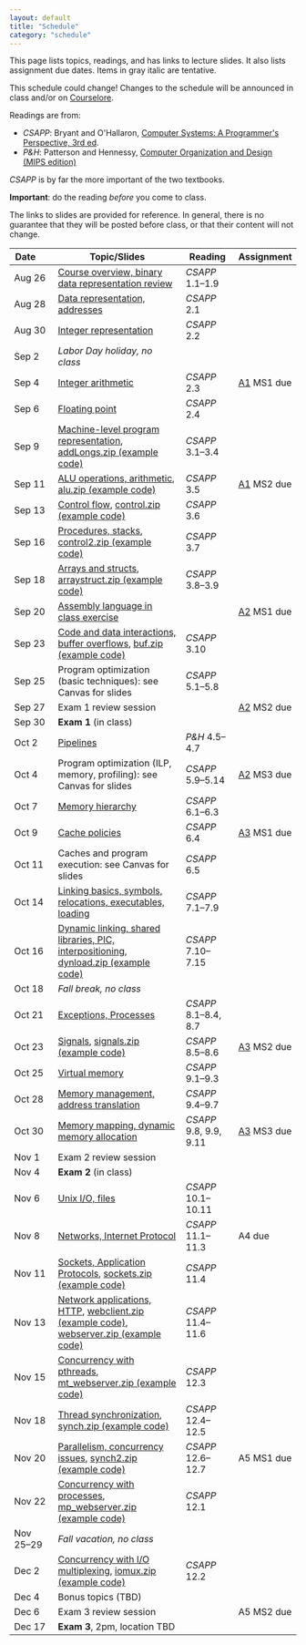 ```yaml
---
layout: default
title: "Schedule"
category: "schedule"
---
```


This page lists topics, readings, and has links to lecture slides.
It also lists assignment due dates.  Items <span class="tentative">in
gray italic</span> are tentative.

This schedule could change!  Changes
to the schedule will be announced in class and/or on
[Courselore](https://courselore.org/).

Readings are from:
* *CSAPP*: Bryant and O'Hallaron, [Computer Systems: A Programmer's Perspective, 3rd ed](https://csapp.cs.cmu.edu/).
* *P&amp;H*: Patterson and Hennessy, [Computer Organization and Design (MIPS edition)](https://www.elsevier.com/books/computer-organization-and-design-mips-edition/patterson/978-0-12-407726-3)

*CSAPP* is by far the more important of the two textbooks.

**Important**: do the reading *before*
you come to class.

The links to slides are provided for reference.  In general, there is no
guarantee that they will be posted before class, or that their content
will not change.

Date&nbsp;&nbsp;&nbsp;&nbsp;&nbsp; | Topic/Slides | Reading | Assignment
------------------ | ------------ | ------- | ----------
Aug 26 | [Course overview, binary data representation review](lectures/lecture01-public.pdf) | *CSAPP* 1.1–1.9 | 
Aug 28 | [Data representation, addresses](lectures/lecture02-public.pdf) | *CSAPP* 2.1 | 
Aug 30 | [Integer representation](lectures/lecture03-public.pdf) | *CSAPP* 2.2 | 
Sep 2 | *Labor Day holiday, no class* |  | 
Sep 4 | [Integer arithmetic](lectures/lecture04-public.pdf) | *CSAPP* 2.3 | [A1](assign/assign01.html) MS1 due
Sep 6 | [Floating point](lectures/lecture05-public.pdf) | *CSAPP* 2.4 | 
Sep 9 | [Machine-level program representation](lectures/lecture06-public.pdf), [addLongs.zip (example code)](lectures/addLongs.zip) | *CSAPP* 3.1–3.4 | 
Sep 11 | [ALU operations, arithmetic](lectures/lecture07-public.pdf), [alu.zip (example code)](lectures/alu.zip) | *CSAPP* 3.5 | [A1](assign/assign01.html) MS2 due
Sep 13 | [Control flow](lectures/lecture08-public.pdf), [control.zip (example code)](lectures/control.zip) | *CSAPP* 3.6 | 
Sep 16 | [Procedures, stacks](lectures/lecture09-public.pdf), [control2.zip (example code)](lectures/control2.zip) | *CSAPP* 3.7 | 
Sep 18 | [Arrays and structs](lectures/lecture10-public.pdf), [arraystruct.zip (example code)](lectures/arraystruct.zip) | *CSAPP* 3.8–3.9 | 
Sep 20 | [Assembly language in class exercise](lectures/assembly-exercise-public.pdf) |  | [A2](assign/assign02.html) MS1 due
Sep 23 | [Code and data interactions, buffer overflows](lectures/lecture11-public.pdf), [buf.zip (example code)](lectures/buf.zip) | *CSAPP* 3.10 | 
Sep 25 | Program optimization (basic techniques): see Canvas for slides | *CSAPP* 5.1–5.8 | 
Sep 27 | Exam 1 review session |  | [A2](assign/assign02.html) MS2 due
Sep 30 | **Exam 1** (in class) |  | 
Oct 2 | [Pipelines](lectures/lecture13-public.pdf) | <i>P&amp;H</i> 4.5–4.7 | 
Oct 4 | Program optimization (ILP, memory, profiling): see Canvas for slides | *CSAPP* 5.9–5.14 | [A2](assign/assign02.html) MS3 due
Oct 7 | [Memory hierarchy](lectures/lecture15-public.pdf) | *CSAPP* 6.1–6.3 | 
Oct 9 | [Cache policies](lectures/lecture16-public.pdf) | *CSAPP* 6.4 | [A3](assign/assign03.html) MS1 due
Oct 11 | Caches and program execution: see Canvas for slides | *CSAPP* 6.5 | 
Oct 14 | [Linking basics, symbols, relocations, executables, loading](lectures/lecture18-public.pdf) | *CSAPP* 7.1–7.9 | 
Oct 16 | [Dynamic linking, shared libraries, PIC, interpositioning](lectures/lecture19-public.pdf), [dynload.zip (example code)](lectures/dynload.zip) | *CSAPP* 7.10–7.15 | 
Oct 18 | *Fall break, no class* |  | 
Oct 21 | [Exceptions, Processes](lectures/lecture20-public.pdf) | *CSAPP* 8.1–8.4, 8.7 | 
Oct 23 | [Signals](lectures/lecture21-public.pdf), [signals.zip (example code)](lectures/signals.zip) | *CSAPP* 8.5–8.6 | [A3](assign/assign03.html) MS2 due
Oct 25 | [Virtual memory](lectures/lecture22-public.pdf) | *CSAPP* 9.1–9.3 | 
Oct 28 | [Memory management, address translation](lectures/lecture23-public.pdf) | *CSAPP* 9.4–9.7 | 
Oct 30 | [Memory mapping, dynamic memory allocation](lectures/lecture24-public.pdf) | *CSAPP* 9.8, 9.9, 9.11 | [A3](assign/assign03.html) MS3 due
Nov 1 | Exam 2 review session |  | 
Nov 4 | **Exam 2** (in class) |  | 
Nov 6 | [Unix I/O, files](lectures/lecture25-public.pdf) | *CSAPP* 10.1–10.11 | 
Nov 8 | [Networks, Internet Protocol](lectures/lecture26-public.pdf) | *CSAPP* 11.1–11.3 | <span class='tentative'>A4 due</span>
Nov 11 | [Sockets, Application Protocols](lectures/lecture27-public.pdf), [sockets.zip (example code)](lectures/sockets.zip) | *CSAPP* 11.4 | 
Nov 13 | [Network applications, HTTP](lectures/lecture28-public.pdf), [webclient.zip (example code)](lectures/webclient.zip), [webserver.zip (example code)](lectures/webserver.zip) | *CSAPP* 11.4–11.6 | 
Nov 15 | [Concurrency with pthreads](lectures/lecture29-public.pdf), [mt_webserver.zip (example code)](lectures/mt_webserver.zip) | *CSAPP* 12.3 | 
Nov 18 | [Thread synchronization](lectures/lecture30-public.pdf), [synch.zip (example code)](lectures/synch.zip) | *CSAPP* 12.4–12.5 | 
Nov 20 | [Parallelism, concurrency issues](lectures/lecture31-public.pdf), [synch2.zip (example code)](lectures/synch2.zip) | *CSAPP* 12.6–12.7 | <span class='tentative'>A5 MS1 due</span>
Nov 22 | [Concurrency with processes](lectures/lecture32-public.pdf), [mp_webserver.zip (example code)](lectures/mp_webserver.zip) | *CSAPP* 12.1 | 
Nov 25–29 | *Fall vacation, no class* |  | 
Dec 2 | [Concurrency with I/O multiplexing](lectures/lecture33-public.pdf), [iomux.zip (example code)](lectures/iomux.zip) | *CSAPP* 12.2 | 
Dec 4 | Bonus topics (TBD) |  | 
Dec 6 | Exam 3 review session |  | <span class='tentative'>A5 MS2 due</span>
Dec 17 | **Exam 3**, 2pm, location TBD |  | 
